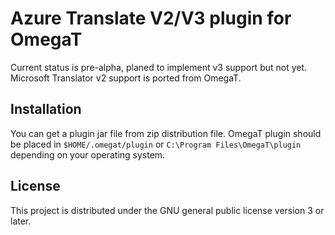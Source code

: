 # Azure Translate V2/V3 plugin for OmegaT

Current status is  pre-alpha, planed to implement v3 support but not yet.
Microsoft Translator v2 support is ported from OmegaT.

## Installation

You can get a plugin jar file from zip distribution file.
OmegaT plugin should be placed in `$HOME/.omegat/plugin` or `C:\Program Files\OmegaT\plugin`
depending on your operating system.

## License

This project is distributed under the GNU general public license version 3 or later.
